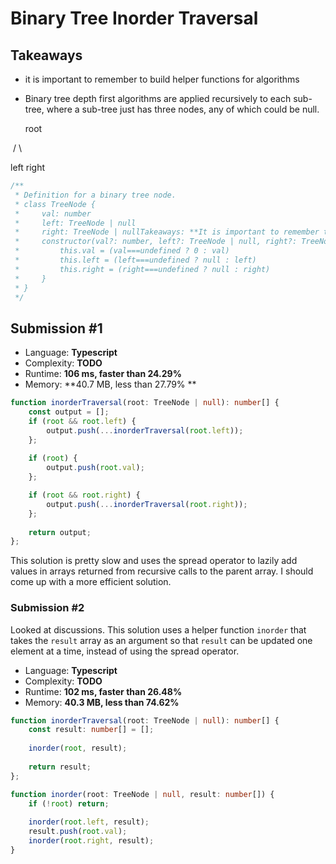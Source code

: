 # Binary Tree Inorder Traversal

## Takeaways

- it is important to remember to build helper functions for algorithms

- Binary tree depth first algorithms are applied recursively to each sub-tree, where a sub-tree just has three nodes, any of which could be null.

  root

​	/        \

left		right

```typescript
/**
 * Definition for a binary tree node.
 * class TreeNode {
 *     val: number
 *     left: TreeNode | null
 *     right: TreeNode | nullTakeaways: **It is important to remember to build helper functions for algorithms!**
 *     constructor(val?: number, left?: TreeNode | null, right?: TreeNode | null) {
 *         this.val = (val===undefined ? 0 : val)
 *         this.left = (left===undefined ? null : left)
 *         this.right = (right===undefined ? null : right)
 *     }
 * }
 */
```

## Submission #1

- Language: **Typescript**
- Complexity: **TODO** 
- Runtime: **106 ms, faster than 24.29%**
- Memory: **40.7 MB, less than 27.79% **

```typescript
function inorderTraversal(root: TreeNode | null): number[] {
    const output = [];
    if (root && root.left) {
        output.push(...inorderTraversal(root.left));        
    };
    
    if (root) {
        output.push(root.val);        
    };

    if (root && root.right) {
        output.push(...inorderTraversal(root.right));    
    };
    
    return output;
};
```

This solution is pretty slow and uses the spread operator to lazily add values in arrays returned from recursive calls to the parent array. I should come up with a more efficient solution.

### Submission #2

Looked at discussions. This solution uses a helper function `inorder` that takes the `result` array as an argument so that `result` can be updated one element at a time, instead of using the spread operator.

- Language: **Typescript**
- Complexity: **TODO** 
- Runtime: **102 ms, faster than 26.48%**
- Memory: **40.3 MB, less than 74.62%**

```typescript
function inorderTraversal(root: TreeNode | null): number[] {
    const result: number[] = [];
    
    inorder(root, result);
    
    return result;
};

function inorder(root: TreeNode | null, result: number[]) {
    if (!root) return;
    
    inorder(root.left, result);
    result.push(root.val);
    inorder(root.right, result);
}
```